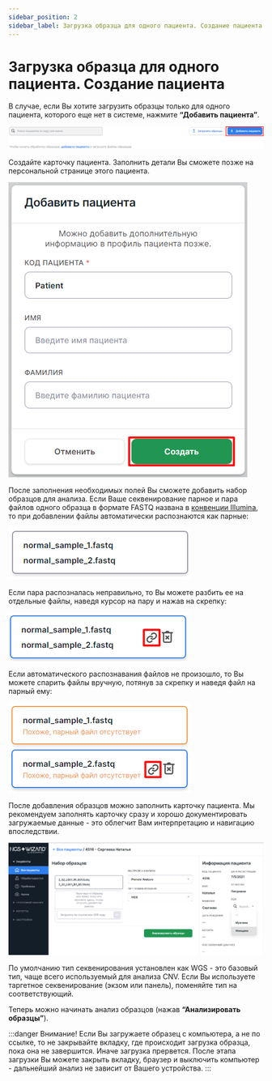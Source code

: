 ```yaml
---
sidebar_position: 2
sidebar_label: Загрузка образца для одного пациента. Создание пациента
---
```


# Загрузка образца для одного пациента. Создание пациента

В случае, если Вы хотите загрузить образцы только для одного пациента, которого еще нет в системе, нажмите **“Добавить пациента”**.

![Add patient button](/img/rus/2-add-patient-button.png)

Создайте карточку пациента. Заполнить детали Вы сможете позже на персональной странице этого пациента.

![Add patient](/img/rus/3-add-patient.png)

После заполнения необходимых полей Вы сможете добавить набор образцов для анализа. Если Ваше секвенирование парное и пара файлов одного образца в формате FASTQ названа в [конвенции Illumina](https://support.illumina.com/help/BaseSpace_OLH_009008/Content/Source/Informatics/BS/NamingConvention_FASTQ-files-swBS.htm), то при добавлении файлы автоматически распознаются как парные:

![Pair](/img/rus/4-14-pair.png)

Если пара распозналась неправильно, то Вы можете разбить ее на отдельные файлы, наведя курсор на пару и нажав на скрепку:

![Unpair](/img/rus/5-15-unpair.png)

Если автоматического распознавания файлов не произошло, то Вы можете спарить файлы вручную, потянув за скрепку и наведя файл на парный ему:

![Force pair](/img/rus/6-16-force-pair.png)

После добавления образцов можно заполнить карточку пациента. Мы рекомендуем заполнять карточку сразу и хорошо документировать загружаемые данные - это облегчит Вам интерпретацию и навигацию впоследствии.

![Force pair](/img/rus/7-upload-samples.png)

По умолчанию тип секвенирования установлен как WGS - это базовый тип, чаще всего используемый для анализа CNV. Если Вы используете таргетное секвенирование (экзом или панель), поменяйте тип на соответствующий.

Теперь можно начинать анализ образцов (нажав **“Анализировать образцы”**).

:::danger Внимание!
Если Вы загружаете образец с компьютера, а не по ссылке, то не закрывайте вкладку, где происходит загрузка образца, пока она не завершится. Иначе загрузка прервется. После этапа загрузки Вы можете закрыть вкладку, браузер и выключить компьютер - дальнейший анализ не зависит от Вашего устройства.
:::

